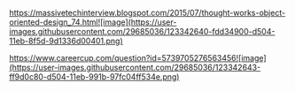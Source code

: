 https://massivetechinterview.blogspot.com/2015/07/thought-works-object-oriented-design_74.html![image](https://user-images.githubusercontent.com/29685036/123342640-fdd34900-d504-11eb-8f5d-9d1336d00401.png)


https://www.careercup.com/question?id=5739705276563456![image](https://user-images.githubusercontent.com/29685036/123342643-ff9d0c80-d504-11eb-991b-97fc04ff534e.png)
